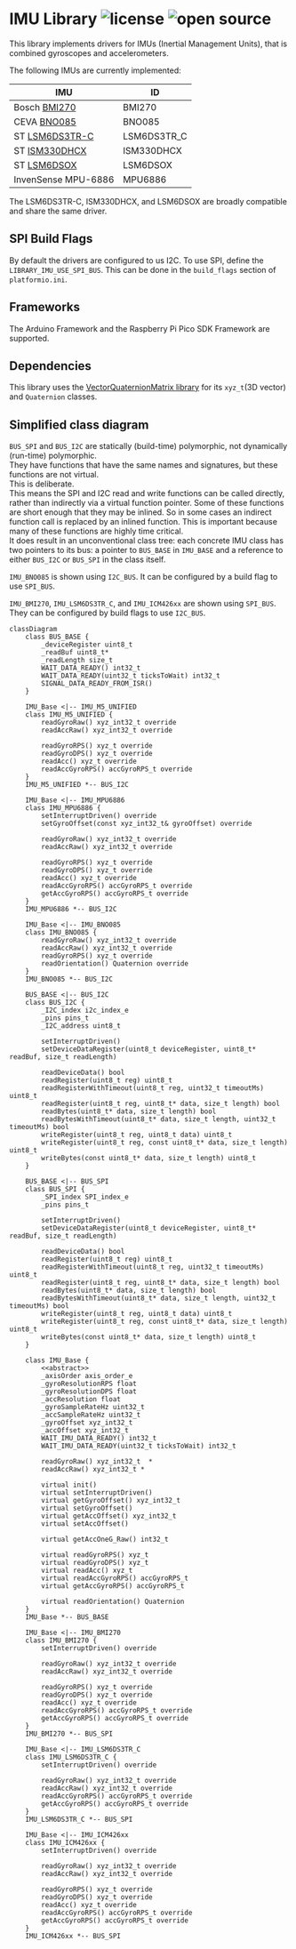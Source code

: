 # IMU Library ![license](https://img.shields.io/badge/license-MIT-green) ![open source](https://badgen.net/badge/open/source/blue?icon=github)

This library implements drivers for IMUs (Inertial Management Units), that is combined gyroscopes and accelerometers.

The following IMUs are currently implemented:

| IMU                                                                                  | ID          |
| -------------------------------------------------------------------------------------| ----------- |
| Bosch [BMI270](https://www.bosch-sensortec.com/products/motion-sensors/imus/bmi270/) | BMI270      |
| CEVA [BNO085](https://www.ceva-ip.com/product/bno-9-axis-imu/)                       | BNO085      |
| ST [LSM6DS3TR-C](https://www.st.com/en/mems-and-sensors/lsm6ds3tr-c.html)            | LSM6DS3TR_C |
| ST [ISM330DHCX](https://www.st.com/en/mems-and-sensors/ism330dhcx.html)              | ISM330DHCX  |
| ST [LSM6DSOX](https://www.st.com/en/mems-and-sensors/lsm6dsox.html)                  | LSM6DSOX    |
| InvenSense MPU-6886                                                                  | MPU6886     |

The LSM6DS3TR-C, ISM330DHCX, and LSM6DSOX are broadly compatible and share the same driver.

## SPI Build Flags

By default the drivers are configured to us I2C. To use SPI, define the `LIBRARY_IMU_USE_SPI_BUS`. This can be done in the `build_flags` section of `platformio.ini`.

## Frameworks

The Arduino Framework and the Raspberry Pi Pico SDK Framework are supported.

## Dependencies

This library uses the [VectorQuaternionMatrix library](https://github.com/martinbudden/Library-VectorQuaternionMatrix)
for its `xyz_t`(3D vector) and `Quaternion` classes.

## Simplified class diagram

`BUS_SPI` and `BUS_I2C` are statically (build-time) polymorphic, not dynamically (run-time) polymorphic.<br>
They have functions that have the same names and signatures, but these functions are not virtual.<br>
This is deliberate.<br>
This means the SPI and I2C read and write functions can be called directly, rather than indirectly via a virtual function pointer.
Some of these functions are short enough that they may be inlined. So in some cases an indirect function call is replaced by an
inlined function. This is important because many of these functions are highly time critical.<br>
It does result in an unconventional class tree: each concrete IMU class has two pointers to its bus: a pointer to `BUS_BASE` in `IMU_BASE`
and a reference to either `BUS_I2C` or `BUS_SPI` in the class itself.

`IMU_BNO085` is shown using `I2C_BUS`. It can be configured by a build flag to use `SPI_BUS`.

`IMU_BMI270`, `IMU_LSM6DS3TR_C`, and `IMU_ICM426xx` are shown using `SPI_BUS`. They can be configured by build flags to use `I2C_BUS`.

```mermaid
classDiagram
    class BUS_BASE {
        _deviceRegister uint8_t
        _readBuf uint8_t*
        _readLength size_t
        WAIT_DATA_READY() int32_t
        WAIT_DATA_READY(uint32_t ticksToWait) int32_t
        SIGNAL_DATA_READY_FROM_ISR()
    }

    IMU_Base <|-- IMU_M5_UNIFIED
    class IMU_M5_UNIFIED {
        readGyroRaw() xyz_int32_t override
        readAccRaw() xyz_int32_t override

        readGyroRPS() xyz_t override
        readGyroDPS() xyz_t override
        readAcc() xyz_t override
        readAccGyroRPS() accGyroRPS_t override
    }
    IMU_M5_UNIFIED *-- BUS_I2C

    IMU_Base <|-- IMU_MPU6886
    class IMU_MPU6886 {
        setInterruptDriven() override
        setGyroOffset(const xyz_int32_t& gyroOffset) override

        readGyroRaw() xyz_int32_t override
        readAccRaw() xyz_int32_t override

        readGyroRPS() xyz_t override
        readGyroDPS() xyz_t override
        readAcc() xyz_t override
        readAccGyroRPS() accGyroRPS_t override
        getAccGyroRPS() accGyroRPS_t override
    }
    IMU_MPU6886 *-- BUS_I2C

    IMU_Base <|-- IMU_BNO085
    class IMU_BNO085 {
        readGyroRaw() xyz_int32_t override
        readAccRaw() xyz_int32_t override
        readGyroRPS() xyz_t override
        readOrientation() Quaternion override
    }
    IMU_BNO085 *-- BUS_I2C

    BUS_BASE <|-- BUS_I2C
    class BUS_I2C {
        _I2C_index i2c_index_e
        _pins pins_t
        _I2C_address uint8_t

        setInterruptDriven()
        setDeviceDataRegister(uint8_t deviceRegister, uint8_t* readBuf, size_t readLength)

        readDeviceData() bool
        readRegister(uint8_t reg) uint8_t
        readRegisterWithTimeout(uint8_t reg, uint32_t timeoutMs) uint8_t
        readRegister(uint8_t reg, uint8_t* data, size_t length) bool
        readBytes(uint8_t* data, size_t length) bool
        readBytesWithTimeout(uint8_t* data, size_t length, uint32_t timeoutMs) bool
        writeRegister(uint8_t reg, uint8_t data) uint8_t
        writeRegister(uint8_t reg, const uint8_t* data, size_t length) uint8_t
        writeBytes(const uint8_t* data, size_t length) uint8_t
    }

    BUS_BASE <|-- BUS_SPI
    class BUS_SPI {
        _SPI_index SPI_index_e
        _pins pins_t

        setInterruptDriven()
        setDeviceDataRegister(uint8_t deviceRegister, uint8_t* readBuf, size_t readLength)

        readDeviceData() bool
        readRegister(uint8_t reg) uint8_t
        readRegisterWithTimeout(uint8_t reg, uint32_t timeoutMs) uint8_t
        readRegister(uint8_t reg, uint8_t* data, size_t length) bool
        readBytes(uint8_t* data, size_t length) bool
        readBytesWithTimeout(uint8_t* data, size_t length, uint32_t timeoutMs) bool
        writeRegister(uint8_t reg, uint8_t data) uint8_t
        writeRegister(uint8_t reg, const uint8_t* data, size_t length) uint8_t
        writeBytes(const uint8_t* data, size_t length) uint8_t
    }

    class IMU_Base {
        <<abstract>>
        _axisOrder axis_order_e
        _gyroResolutionRPS float
        _gyroResolutionDPS float
        _accResolution float
        _gyroSampleRateHz uint32_t
        _accSampleRateHz uint32_t
        _gyroOffset xyz_int32_t
        _accOffset xyz_int32_t
        WAIT_IMU_DATA_READY() int32_t
        WAIT_IMU_DATA_READY(uint32_t ticksToWait) int32_t

        readGyroRaw() xyz_int32_t  *
        readAccRaw() xyz_int32_t *

        virtual init()
        virtual setInterruptDriven()
        virtual getGyroOffset() xyz_int32_t
        virtual setGyroOffset()
        virtual getAccOffset() xyz_int32_t
        virtual setAccOffset()

        virtual getAccOneG_Raw() int32_t

        virtual readGyroRPS() xyz_t
        virtual readGyroDPS() xyz_t
        virtual readAcc() xyz_t
        virtual readAccGyroRPS() accGyroRPS_t
        virtual getAccGyroRPS() accGyroRPS_t

        virtual readOrientation() Quaternion
    }
    IMU_Base *-- BUS_BASE

    IMU_Base <|-- IMU_BMI270
    class IMU_BMI270 {
        setInterruptDriven() override

        readGyroRaw() xyz_int32_t override
        readAccRaw() xyz_int32_t override

        readGyroRPS() xyz_t override
        readGyroDPS() xyz_t override
        readAcc() xyz_t override
        readAccGyroRPS() accGyroRPS_t override
        getAccGyroRPS() accGyroRPS_t override
    }
    IMU_BMI270 *-- BUS_SPI

    IMU_Base <|-- IMU_LSM6DS3TR_C
    class IMU_LSM6DS3TR_C {
        setInterruptDriven() override

        readGyroRaw() xyz_int32_t override
        readAccRaw() xyz_int32_t override
        readAccGyroRPS() accGyroRPS_t override
        getAccGyroRPS() accGyroRPS_t override
    }
    IMU_LSM6DS3TR_C *-- BUS_SPI

    IMU_Base <|-- IMU_ICM426xx
    class IMU_ICM426xx {
        setInterruptDriven() override

        readGyroRaw() xyz_int32_t override
        readAccRaw() xyz_int32_t override

        readGyroRPS() xyz_t override
        readGyroDPS() xyz_t override
        readAcc() xyz_t override
        readAccGyroRPS() accGyroRPS_t override
        getAccGyroRPS() accGyroRPS_t override
    }
    IMU_ICM426xx *-- BUS_SPI
```
